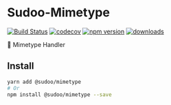 # Sudoo-Mimetype

[![Build Status](https://travis-ci.com/SudoDotDog/Sudoo-Mimetype.svg?branch=master)](https://travis-ci.com/SudoDotDog/Sudoo-Mimetype)
[![codecov](https://codecov.io/gh/SudoDotDog/Sudoo-Mimetype/branch/master/graph/badge.svg)](https://codecov.io/gh/SudoDotDog/Sudoo-Mimetype)
[![npm version](https://badge.fury.io/js/%40sudoo%2Fmimetype.svg)](https://badge.fury.io/js/%40sudoo%2Fmimetype)
[![downloads](https://img.shields.io/npm/dm/@sudoo/mimetype.svg)](https://www.npmjs.com/package/@sudoo/mimetype)

:file_folder: Mimetype Handler

## Install

```sh
yarn add @sudoo/mimetype
# Or
npm install @sudoo/mimetype --save
```
